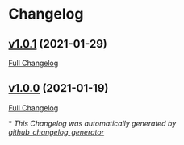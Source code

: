 # Changelog

## [v1.0.1](https://github.com/devlooped/sandbox/tree/v1.0.1) (2021-01-29)

[Full Changelog](https://github.com/devlooped/sandbox/compare/v1.0.0...v1.0.1)

## [v1.0.0](https://github.com/devlooped/sandbox/tree/v1.0.0) (2021-01-19)

[Full Changelog](https://github.com/devlooped/sandbox/compare/854eec33e2e600d37b967c3061220864965935cb...v1.0.0)



\* *This Changelog was automatically generated by [github_changelog_generator](https://github.com/github-changelog-generator/github-changelog-generator)*
